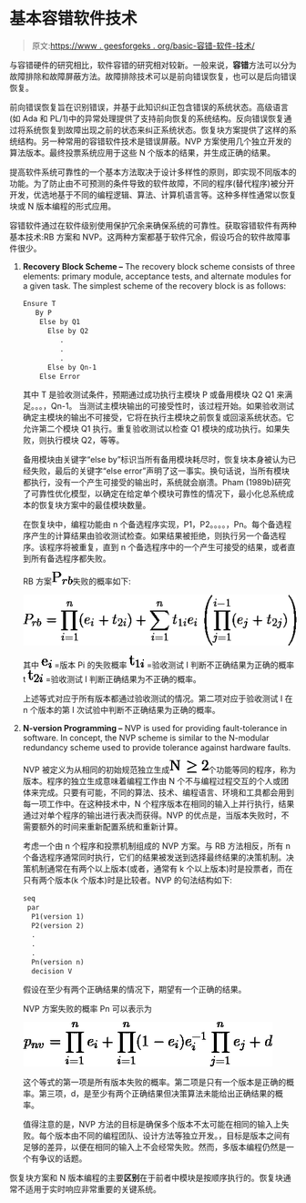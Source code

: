 # 基本容错软件技术

> 原文:[https://www . geesforgeks . org/basic-容错-软件-技术/](https://www.geeksforgeeks.org/basic-fault-tolerant-software-techniques/)

与容错硬件的研究相比，软件容错的研究相对较新。一般来说，**容错**方法可以分为故障排除和故障屏蔽方法。故障排除技术可以是前向错误恢复，也可以是后向错误恢复。

前向错误恢复旨在识别错误，并基于此知识纠正包含错误的系统状态。高级语言(如 Ada 和 PL/1)中的异常处理提供了支持前向恢复的系统结构。反向错误恢复通过将系统恢复到故障出现之前的状态来纠正系统状态。恢复块方案提供了这样的系统结构。另一种常用的容错软件技术是错误屏蔽。NVP 方案使用几个独立开发的算法版本。最终投票系统应用于这些 N 个版本的结果，并生成正确的结果。

提高软件系统可靠性的一个基本方法取决于设计多样性的原则，即实现不同版本的功能。为了防止由不可预测的条件导致的软件故障，不同的程序(替代程序)被分开开发，优选地基于不同的编程逻辑、算法、计算机语言等。这种多样性通常以恢复块或 N 版本编程的形式应用。

容错软件通过在软件级别使用保护冗余来确保系统的可靠性。获取容错软件有两种基本技术:RB 方案和 NVP。这两种方案都基于软件冗余，假设巧合的软件故障事件很少。

1.  **Recovery Block Scheme –**
    The recovery block scheme consists of three elements: primary module, acceptance tests, and alternate modules for a given task. The simplest scheme of the recovery block is as follows:

    ```
    Ensure T
       By P
        Else by Q1
          Else by Q2
             .
             .
             .
          Else by Qn-1
        Else Error 
    ```

    其中 T 是验收测试条件，预期通过成功执行主模块 P 或备用模块 Q2 Q1 来满足。。。，Qn-1。
    当测试主模块输出的可接受性时，该过程开始。如果验收测试确定主模块的输出不可接受，它将在执行主模块之前恢复或回滚系统状态。它允许第二个模块 Q1 执行。重复验收测试以检查 Q1 模块的成功执行。如果失败，则执行模块 Q2，等等。

    备用模块由关键字“else by”标识当所有备用模块耗尽时，恢复块本身被认为已经失败，最后的关键字“else error”声明了这一事实。换句话说，当所有模块都执行，没有一个产生可接受的输出时，系统就会崩溃。Pham (1989b)研究了可靠性优化模型，以确定在给定单个模块可靠性的情况下，最小化总系统成本的恢复块方案中的最佳模块数量。

    在恢复块中，编程功能由 n 个备选程序实现，P1，P2。。。。，Pn。每个备选程序产生的计算结果由验收测试检查。如果结果被拒绝，则执行另一个备选程序。该程序将被重复，直到 n 个备选程序中的一个产生可接受的结果，或者直到所有备选程序都失败。

    RB 方案![$P_{rb}$](img/5867bd89efe89d9d8eb08bfdac42e70e.png "Rendered by QuickLaTeX.com")失败的概率如下:

    ![$ P_{rb}= \prod_{i=1}^n (e_i+t_{2i})+\sum_{i=1}^n t_{1i}e_i\left ( \prod_{j=1}^{i-1} (e_j+t_{2j}) \right) $](img/0e89aace9c8aa414e61d9d979146e551.png "Rendered by QuickLaTeX.com")

    其中
    ![$e_i$](img/235b5e5a3961c932d4082566e378a1e4.png "Rendered by QuickLaTeX.com") =版本 Pi 的失败概率
    ![$t_{1i}$](img/7c830a3af5a90e3d7c33d64c949386a9.png "Rendered by QuickLaTeX.com") =验收测试 I 判断不正确结果为正确的概率
    t ![$t_{2i}$](img/0b1f2b101c3924049b61ffa2767e63fa.png "Rendered by QuickLaTeX.com") =验收测试 I 判断正确结果为不正确的概率。

    上述等式对应于所有版本都通过验收测试的情况。第二项对应于验收测试 I 在 n 个版本的第 I 次试验中判断不正确结果为正确的概率。

2.  **N-version Programming –**
    NVP is used for providing fault-tolerance in software. In concept, the NVP scheme is similar to the N-modular redundancy scheme used to provide tolerance against hardware faults.

    NVP 被定义为从相同的初始规范独立生成![$N \geq 2$](img/b6797f9c442574f56139d6b7c9af903f.png "Rendered by QuickLaTeX.com")个功能等同的程序，称为版本。程序的独立生成意味着编程工作由 N 个不与编程过程交互的个人或团体来完成。只要有可能，不同的算法、技术、编程语言、环境和工具都会用到每一项工作中。在这种技术中，N 个程序版本在相同的输入上并行执行，结果通过对单个程序的输出进行表决而获得。NVP 的优点是，当版本失败时，不需要额外的时间来重新配置系统和重新计算。

    考虑一个由 n 个程序和投票机制组成的 NVP 方案。与 RB 方法相反，所有 n 个备选程序通常同时执行，它们的结果被发送到选择最终结果的决策机制。决策机制通常在有两个以上版本(或者，通常有 k 个以上版本)时是投票者，而在只有两个版本(k 个版本)时是比较者。NVP 的句法结构如下:

    ```
    seq
     par
      P1(version 1)
      P2(version 2)
      .
      .
      .
      Pn(version n)
      decision V 
    ```

    假设在至少有两个正确结果的情况下，期望有一个正确的结果。

    NVP 方案失败的概率 Pn 可以表示为

    ![$p_{nv}=\prod_{i=1}^n e_i+ \prod_{i=1}^n (1-e_i)e_i^{-1}\prod_{j=1}^n e_j + d$](img/683d54d0dc6f150b20b7ee79f6af1db3.png "Rendered by QuickLaTeX.com")

    这个等式的第一项是所有版本失败的概率。第二项是只有一个版本是正确的概率。第三项，d，是至少有两个正确结果但决策算法未能给出正确结果的概率。

    值得注意的是，NVP 方法的目标是确保多个版本不太可能在相同的输入上失败。每个版本由不同的编程团队、设计方法等独立开发。，目标是版本之间有足够的差异，以便在相同的输入上不会经常失败。然而，多版本编程仍然是一个有争议的话题。

恢复块方案和 N 版本编程的主要**区别**在于前者中模块是按顺序执行的。恢复块通常不适用于实时响应非常重要的关键系统。